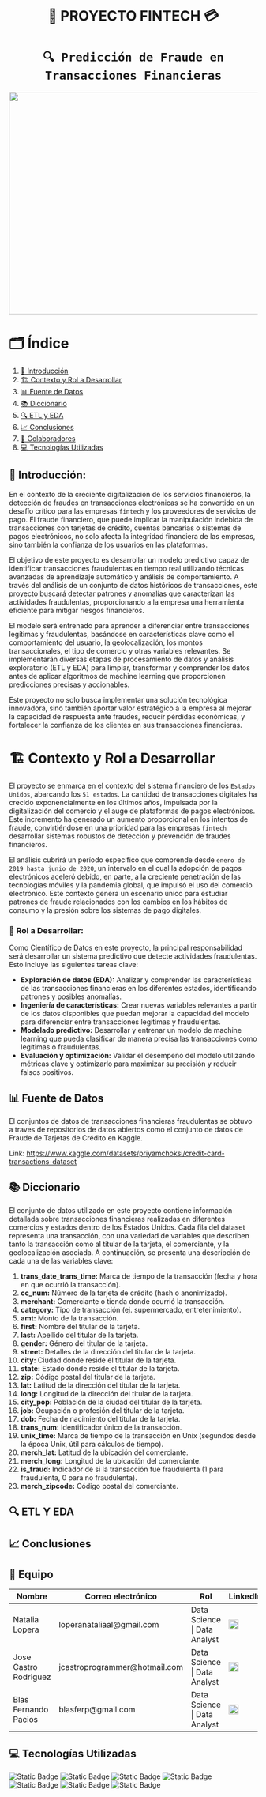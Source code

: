 <h1 align='center'>
 <b>🚀 PROYECTO FINTECH 💳</b>
</h1>

# <h1 align="center">**`🔍 Predicción de Fraude en Transacciones Financieras`**</h1>

<p align='center'>
<img src ="images/concepto-proteccion-contra-fraude-financiero-bloqueo-tarjeta-credito-llave-maestra-fondo-claro_1182900-14964.avif" width="11000px" height="450px">
<p>

# 🗂️ Índice

1. [📖 Introducción](#introducción)
2. [🏗️ Contexto y Rol a Desarrollar](#contexto-y-rol-a-desarrollar)
3. [📊 Fuente de Datos](#fuente-de-datos)
4. [📚 Diccionario](#Diccionario)
5. [🔍 ETL y EDA](#etl-y-eda)
6. [📈 Conclusiones](#Conclusiones)
7. [👥 Colaboradores](#Equipo)
8. [💻 Tecnologías Utilizadas](#tecnologías-utilizadas)


## **📖 Introducción:**

En el contexto de la creciente digitalización de los servicios financieros, la detección de fraudes en transacciones electrónicas se ha convertido en un desafío crítico para las empresas ``fintech`` y los proveedores de servicios de pago. El fraude financiero, que puede implicar la manipulación indebida de transacciones con tarjetas de crédito, cuentas bancarias o sistemas de pagos electrónicos, no solo afecta la integridad financiera de las empresas, sino también la confianza de los usuarios en las plataformas.

El objetivo de este proyecto es desarrollar un modelo predictivo capaz de identificar transacciones fraudulentas en tiempo real utilizando técnicas avanzadas de aprendizaje automático y análisis de comportamiento. A través del análisis de un conjunto de datos históricos de transacciones, este proyecto buscará detectar patrones y anomalías que caracterizan las actividades fraudulentas, proporcionando a la empresa una herramienta eficiente para mitigar riesgos financieros.

El modelo será entrenado para aprender a diferenciar entre transacciones legítimas y fraudulentas, basándose en características clave como el comportamiento del usuario, la geolocalización, los montos transaccionales, el tipo de comercio y otras variables relevantes. Se implementarán diversas etapas de procesamiento de datos y análisis exploratorio (ETL y EDA) para limpiar, transformar y comprender los datos antes de aplicar algoritmos de machine learning que proporcionen predicciones precisas y accionables.

Este proyecto no solo busca implementar una solución tecnológica innovadora, sino también aportar valor estratégico a la empresa al mejorar la capacidad de respuesta ante fraudes, reducir pérdidas económicas, y fortalecer la confianza de los clientes en sus transacciones financieras.

# **🏗️ Contexto y Rol a Desarrollar**

El proyecto se enmarca en el contexto del sistema financiero de los `Estados Unidos`, abarcando los ``51 estados``. La cantidad de transacciones digitales ha crecido exponencialmente en los últimos años, impulsada por la digitalización del comercio y el auge de plataformas de pagos electrónicos. Este incremento ha generado un aumento proporcional en los intentos de fraude, convirtiéndose en una prioridad para las empresas ``fintech`` desarrollar sistemas robustos de detección y prevención de fraudes financieros.

El análisis cubrirá un período específico que comprende desde ``enero de 2019 hasta junio de 2020``, un intervalo en el cual la adopción de pagos electrónicos aceleró debido, en parte, a la creciente penetración de las tecnologías móviles y la pandemia global, que impulsó el uso del comercio electrónico. Este contexto genera un escenario único para estudiar patrones de fraude relacionados con los cambios en los hábitos de consumo y la presión sobre los sistemas de pago digitales.

### **🎯 Rol a Desarrollar:**

Como Científico de Datos en este proyecto, la principal responsabilidad será desarrollar un sistema predictivo que detecte actividades fraudulentas. Esto incluye las siguientes tareas clave:

- **Exploración de datos (EDA):** Analizar y comprender las características de las transacciones financieras en los diferentes estados, identificando patrones y posibles anomalías.
- **Ingeniería de características:** Crear nuevas variables relevantes a partir de los datos disponibles que puedan mejorar la capacidad del modelo para diferenciar entre transacciones legítimas y fraudulentas.
- **Modelado predictivo:** Desarrollar y entrenar un modelo de machine learning que pueda clasificar de manera precisa las transacciones como legítimas o fraudulentas. 
- **Evaluación y optimización:** Validar el desempeño del modelo utilizando métricas clave y optimizarlo para maximizar su precisión y reducir falsos positivos.

## **📊 Fuente de Datos**

El conjuntos de datos de transacciones financieras
fraudulentas se obtuvo a traves de repositorios de datos abiertos como el conjunto de datos de Fraude
de Tarjetas de Crédito en Kaggle.


Link: https://www.kaggle.com/datasets/priyamchoksi/credit-card-transactions-dataset 

## **📚 Diccionario**

El conjunto de datos utilizado en este proyecto contiene información detallada sobre transacciones financieras realizadas en diferentes comercios y estados dentro de los Estados Unidos. Cada fila del dataset representa una transacción, con una variedad de variables que describen tanto la transacción como al titular de la tarjeta, el comerciante, y la geolocalización asociada. A continuación, se presenta una descripción de cada una de las variables clave:

1. **trans_date_trans_time:** Marca de tiempo de la transacción (fecha y hora en que ocurrió la transacción).  
2. **cc_num:** Número de la tarjeta de crédito (hash o anonimizado).  
3. **merchant:** Comerciante o tienda donde ocurrió la transacción.  
4. **category:** Tipo de transacción (ej. supermercado, entretenimiento).  
5. **amt:** Monto de la transacción.  
6. **first:** Nombre del titular de la tarjeta.  
7. **last:** Apellido del titular de la tarjeta.  
8. **gender:** Género del titular de la tarjeta.  
9. **street:** Detalles de la dirección del titular de la tarjeta.  
10. **city:** Ciudad donde reside el titular de la tarjeta.  
11. **state:** Estado donde reside el titular de la tarjeta.  
12. **zip:** Código postal del titular de la tarjeta.  
13. **lat:** Latitud de la dirección del titular de la tarjeta.  
14. **long:** Longitud de la dirección del titular de la tarjeta.  
15. **city_pop:** Población de la ciudad del titular de la tarjeta.  
16. **job:** Ocupación o profesión del titular de la tarjeta.  
17. **dob:** Fecha de nacimiento del titular de la tarjeta.  
18. **trans_num:** Identificador único de la transacción.  
19. **unix_time:** Marca de tiempo de la transacción en Unix (segundos desde la época Unix, útil para cálculos de tiempo).  
20. **merch_lat:** Latitud de la ubicación del comerciante.  
21. **merch_long:** Longitud de la ubicación del comerciante.  
22. **is_fraud:** Indicador de si la transacción fue fraudulenta (1 para fraudulenta, 0 para no fraudulenta).  
23. **merch_zipcode:** Código postal del comerciante.

## **🔍 ETL Y EDA**

## **📈 Conclusiones**

## **👥 Equipo**

<table>
  <thead>
    <tr>
      <th>Nombre</th>
      <th>Correo electrónico</th>
      <th>Rol</th>
      <th>LinkedIn</th>
    </tr>
  </thead>
  <tbody>
    <tr>
      <td>Natalia Lopera</td>
      <td>loperanataliaal@gmail.com</td>
      <td>Data Science | Data Analyst</td>
      <td><a href="https://www.linkedin.com/in/cesar-augusto-garc%C3%ADa-galeano-2190bb200//" target="_blank"><img src="https://cdn-icons-png.flaticon.com/512/174/174857.png" alt="LinkedIn logo" width="20" height="20"></a></td>
    </tr>
    <tr>
      <td>Jose Castro Rodriguez</td>
      <td>jcastroprogrammer@hotmail.com</td>
      <td>Data Science | Data Analyst</td>
      <td><a href="https://www.linkedin.com/in/ana-florencia-sandoval-876615286/" target="_blank"><img src="https://cdn-icons-png.flaticon.com/512/174/174857.png" alt="LinkedIn logo" width="20" height="20"></a></td>
    </tr>
    <tr>
      <td>Blas Fernando Pacios</td>
      <td>blasferp@gmail.com</td>
      <td>Data Science | Data Analyst</td>
      <td><a href="https://www.linkedin.com/in/blas-fernando-pacios-14a46a280//" target="_blank"><img src="https://cdn-icons-png.flaticon.com/512/174/174857.png" alt="LinkedIn logo" width="20" height="20"></a></td>
    </tr>
  </tbody>
</table>

## **💻 Tecnologías Utilizadas**

![Static Badge](https://img.shields.io/badge/PowerBI-gray?style=flat&logo=powerbi)
![Static Badge](https://img.shields.io/badge/Python-gray?style=flat&logo=python)
![Static Badge](https://img.shields.io/badge/-Pandas-gray?style=flat&logo=pandas)
![Static Badge](https://img.shields.io/badge/-Matplotlib-gray?style=flat&logo=matplotlib)
![Static Badge](https://img.shields.io/badge/-Seaborn-gray?style=flat&logo=seaborn)
![Static Badge](https://img.shields.io/badge/-Jupyter_Notebook-gray?style=flat&logo=jupyter)
![Static Badge](https://img.shields.io/badge/Visual_Studio_Code-gray?style=flat&logo=visual%20studio%20code&logoColor=white)

